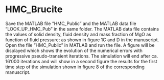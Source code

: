 # HMC_Brucite
Save the MATLAB file ”HMC_Public” and the MATLAB data file “LOOK_UP_HMC_Pub” in the same folder. 
The MATLAB data file contains the values of solid density, fluid density and mass fraction of MgO as function of fluid pressure; as shown in figure 1C and D in the manuscript.
Open the file ”HMC_Public” in MATLAB and run the file.
A figure will be displayed which shows the evolution of the numerical errors with progressive pseudo-transient iterations. The simulation will end after ca. 16’000 iterations and will show in a second figure the results for the first time step of the simulation shown in figure 8 of the corresponding manuscript. 
